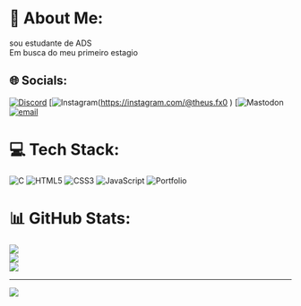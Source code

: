 # 💫 About Me:
sou estudante de ADS<br>Em busca do meu primeiro estagio


## 🌐 Socials:
[![Discord](https://img.shields.io/badge/Discord-%237289DA.svg?logo=discord&logoColor=white)](https://discord.gg/1153764784920068178) [![Instagram](https://img.shields.io/badge/Instagram-%23E4405F.svg?logo=Instagram&logoColor=white)(https://instagram.com/@theus.fx0 ) [![Mastodon](https://img.shields.io/badge/-MASTODON-%232B90D9?logo=mastodon&logoColor=white)[![email](https://img.shields.io/badge/Email-D14836?logo=gmail&logoColor=white)](mailto:Matheus.nepomuceno03@gmail.com) 

# 💻 Tech Stack:
![C](https://img.shields.io/badge/c-%2300599C.svg?style=for-the-badge&logo=c&logoColor=white) ![HTML5](https://img.shields.io/badge/html5-%23E34F26.svg?style=for-the-badge&logo=html5&logoColor=white) ![CSS3](https://img.shields.io/badge/css3-%231572B6.svg?style=for-the-badge&logo=css3&logoColor=white) ![JavaScript](https://img.shields.io/badge/javascript-%23323330.svg?style=for-the-badge&logo=javascript&logoColor=%23F7DF1E) ![Portfolio](https://img.shields.io/badge/Portfolio-%23000000.svg?style=for-the-badge&logo=firefox&logoColor=#FF7139)
# 📊 GitHub Stats:
![](https://github-readme-stats.vercel.app/api?username=1mxtheus&theme=dracula&hide_border=false&include_all_commits=false&count_private=false)<br/>
![](https://nirzak-streak-stats.vercel.app/?user=1mxtheus&theme=dracula&hide_border=false)<br/>
![](https://github-readme-stats.vercel.app/api/top-langs/?username=1mxtheus&theme=dracula&hide_border=false&include_all_commits=false&count_private=false&layout=compact)

---
[![](https://visitcount.itsvg.in/api?id=1mxtheus&icon=2&color=10)](https://visitcount.itsvg.in)

<!-- Proudly created with GPRM ( https://gprm.itsvg.in ) -->
